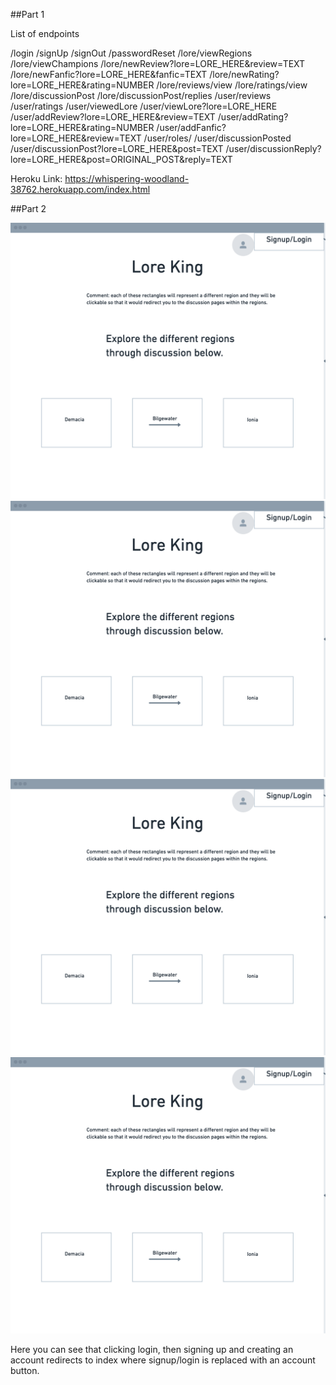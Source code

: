 ##Part 1

List of endpoints

/login
/signUp
/signOut
/passwordReset
/lore/viewRegions
/lore/viewChampions
/lore/newReview?lore=LORE_HERE&review=TEXT
/lore/newFanfic?lore=LORE_HERE&fanfic=TEXT
/lore/newRating?lore=LORE_HERE&rating=NUMBER
/lore/reviews/view
/lore/ratings/view
/lore/discussionPost
/lore/discussionPost/replies
/user/reviews
/user/ratings
/user/viewedLore
/user/viewLore?lore=LORE_HERE
/user/addReview?lore=LORE_HERE&review=TEXT
/user/addRating?lore=LORE_HERE&rating=NUMBER
/user/addFanfic?lore=LORE_HERE&review=TEXT
/user/roles/
/user/discussionPosted
/user/discussionPost?lore=LORE_HERE&post=TEXT
/user/discussionReply?lore=LORE_HERE&post=ORIGINAL_POST&reply=TEXT

Heroku Link: https://whispering-woodland-38762.herokuapp.com/index.html

##Part 2

![example image](home.png)
![example image](home.png)
![example image](home.png)
![example image](home.png)




Here you can see that clicking login, then signing up and creating an account redirects to index where signup/login is replaced with an account button.
